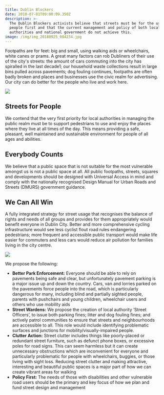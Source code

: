```yaml
---
title: Dublin Blockers
date: 2018-07-01T09:00:09.350Z
description: >-
  The Dublin Blockers activists believe that streets must be for the use of
  people first and that the current management and policy of both local
  authorities and national government do not achieve this.
image: /img/img_20180925_084234.jpg
---
```

Footpaths are for feet: big and small, using walking aids or wheelchairs, white canes or prams. A great many factors can rob Dubliners of their use of the city's streets: the amount of cars commuting into the city has spiralled in the last decade1; our household waste collections result in large bins pulled across pavements; dog fouling continues, footpaths are often badly broken and places and businesses use the civic realm for advertising. Our city can do better for the people who live and work here. 

![](/img/img_20181210_124849.jpg)

## Streets for People

We contend that the very first priority for local authorities in managing the public realm must be to support pedestrians to use and enjoy the places where they live at all times of the day. This means providing a safe, pleasant, well maintained and sustainable environment for people of all ages and abilities.

## Everybody Counts

We believe that a public space that is not suitable for the most vulnerable amongst us is not a public space at all. All public footpaths, streets, squares and developments should be designed with Universal Access in mind and comply with the nationally recognised Design Manual for Urban Roads and Streets (DMURS) government guidance.

## We Can All Win

A fully integrated strategy for street usage that recognises the balance of rights and needs of all groups and provides for them appropriately would benefit everyone in Dublin City. Better and more comprehensive cycling infrastructure would see less cyclist flout road rules endangering pedestrians; more frequent and accessible public transport would make life easier for commuters and less cars would reduce air pollution for families living in the city centre.  

![](/img/img_20180925_084417.jpg)

We propose the following:

+ **Better Park Enforcement:** Everyone should be able to rely on pavements being safe and clear, but unfortunately pavement parking is a major issue up and down the country. Cars, van and lorries parked on the pavements force people into the road, which is particularly dangerous for many, including blind and partially sighted people, parents with pushchairs and young children, wheelchair users and others who use mobility aids
+ **Street Wardens:** We propose the creation of local authority ‘Street Officers’, to issue both parking fines; litter and dog fouling fines; and actively patrol communities to ensure that streets and neighbourhoods are accessible to all. This role would include identifying problematic surfaces and junctions for mobility/visually-impaired people. 
+ **Clutter Action:** Street clutter includes things like poorly-placed or redundant street furniture, such as defunct phone boxes, or excessive poles for road signs. This can seem harmless but it can create unnecessary obstructions which are inconvenient for everyone and particularly problematic for people with wheelchairs, buggies, or those living with sight loss. Reducing street clutter and making attractive, interesting and beautiful public spaces is a major part of how we can create vibrant areas for walking
+ **Policy First:** The needs of those with disabilities and other vulnerable road users should be the primary and key focus of how we plan and fund street design and management
